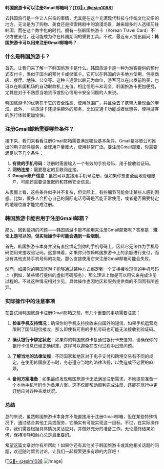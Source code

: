 **韩国旅游卡可以注册Gmail邮箱吗？[[TG💪+ @esim1088](https://t.me/s/esim1088)]**

去韩国旅行是一件让人兴奋的事情，尤其是在这个充满现代科技与传统文化交织的地方。无论是为了购物、美食还是探索韩剧中的浪漫场景，越来越多的人选择前往韩国。而在这个数字化的时代，拥有一张韩国旅游卡（Korean Travel Card）不仅方便支付，还可能成为你在韩国期间的重要工具。不过，最近有人提出疑问：**韩国旅游卡可以用来注册Gmail邮箱吗？**

### 什么是韩国旅游卡？

首先，让我们来了解一下韩国旅游卡是什么。韩国旅游卡是一种为游客提供的预付式支付卡，类似于国内的预付卡或储值卡。它可以在韩国的许多地方使用，包括商店、餐厅、地铁、公交等。这种卡通常以韩元为单位，游客可以在出发前购买，也可以在韩国机场的自动取款机上充值。相比信用卡和现金，韩国旅游卡更加便捷，尤其是对于不熟悉当地货币或担心信用卡安全问题的人来说。

韩国旅游卡的优势在于它的安全性高、使用范围广，并且免去了携带大量现金的麻烦。此外，一些旅游卡还提供额外的服务，比如交通卡功能或者优惠券，使得游客的旅行体验更加愉快。

### 注册Gmail邮箱需要哪些条件？

接下来，我们来看看注册Gmail邮箱需要满足哪些基本条件。Gmail是谷歌公司推出的电子邮件服务，全球用户量庞大，使用非常广泛。要注册Gmail邮箱，你需要满足以下几个条件：

1. **有效的手机号码**：注册时需要输入一个有效的手机号码，用于接收验证码。
2. **网络连接**：需要稳定的互联网连接。
3. **Google账户信息**：虽然可以直接用手机号注册，但如果你想更全面地管理账户，可能还需要设置密码和其他安全信息。

从表面上看，这些条件似乎并不复杂，但实际上，有些细节可能会让某些人感到困惑。比如，很多人会担心自己的国际电话号码是否能正常使用，或者是否需要特定的地理位置才能完成注册。

### 韩国旅游卡能否用于注册Gmail邮箱？

那么，回到最初的问题——韩国旅游卡能不能用来注册Gmail邮箱呢？答案是：**理论上是可以的，但实际操作中可能会遇到一些限制**。

首先，韩国旅游卡本身并没有直接绑定到你的手机号码上，因此它无法作为手机号码使用来接收验证码。这意味着，如果你只依赖韩国旅游卡上的余额进行支付，而没有其他支持手机号码的功能，那么直接使用它来注册Gmail邮箱可能会失败。

然而，如果你的韩国旅游卡能够通过某种方式绑定到一个支持接收短信的手机号码上（例如，某些银行提供的虚拟号码服务），那么理论上你是可以用它来完成注册过程的。不过这种情况相对少见，具体操作也因地区和服务提供商的不同而有所差异。

### 实际操作中的注意事项

在尝试用韩国旅游卡注册Gmail邮箱之前，有几个重要的事项需要注意：

1. **检查手机支持情况**：确保你的手机支持接收来自国外的短信。如果手机运营商限制了国际短信接收，那么即使有可用的手机号码也可能无法接收到验证码。

2. **确认银行卡绑定状态**：如果你的韩国旅游卡是通过银行卡充值的，请确保你的银行卡信息已经正确绑定。这样可以避免在支付过程中出现问题。

3. **了解当地的法律法规**：不同国家和地区对于电子支付和跨境交易有不同的规定。在使用韩国旅游卡时，务必遵守当地的法律法规，以免造成不必要的麻烦。

4. **备用方案准备**：如果最终发现韩国旅游卡无法满足注册需求，不妨提前准备一个本地手机号码作为备用方案。这不仅能帮助顺利完成注册，还能在旅行中更好地应对各种突发状况。

### 总结

总的来说，虽然韩国旅游卡本身并不能直接用于注册Gmail邮箱，但在某些特殊情况下，通过结合其他工具或服务，它确实有可能实现这一目标。不过，在实际操作中，我们需要根据具体情况灵活应对，并做好充分的准备工作。无论最终结果如何，保持冷静和耐心总是最重要的。

希望这篇文章对你有所帮助！如果你还有其他关于韩国旅游卡或其他相关话题的问题，欢迎随时留言讨论。让我们一起探索更多有趣的内容吧！

[[TG💪+ @esim1088](https://t.me/s/esim1088) ![Image](https://i.postimg.cc/4NQfJmqS/Snipaste-2025-05-13-00-14-12.png)]